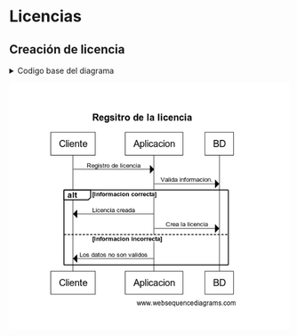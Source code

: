 # Licencias

## Creación de licencia


<details>
  <summary>Codigo base del diagrama</summary>

  ```js
  title Regsitro de la licencia

    Cliente->Aplicacion: Registro de licencia
    Aplicacion->BD: Valida informacion.
    alt informacion correcta
        Aplicacion->Cliente: Licencia creada
        Aplicacion->BD: Crea la licencia
    else informacion incorrecta
        Aplicacion->Cliente: Los datos no son validos
    end
  ```
</details>

![diagrama crear licencia](../static/licencias/crear%20licencia.png)
